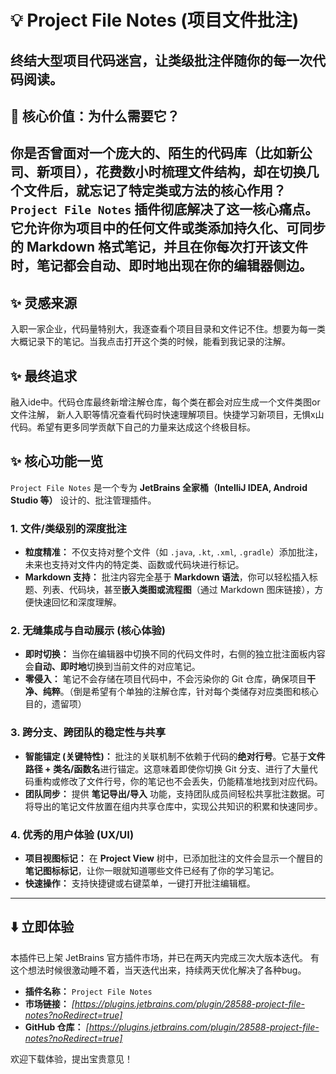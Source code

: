 # 💡 Project File Notes (项目文件批注)

**终结大型项目代码迷宫，让类级批注伴随你的每一次代码阅读。**
---

## 🚀 核心价值：为什么需要它？

你是否曾面对一个庞大的、陌生的代码库（比如新公司、新项目），花费数小时梳理文件结构，却在切换几个文件后，就**忘记了特定类或方法的核心作用**？
`Project File Notes` 插件彻底解决了这一核心痛点。它允许你为项目中的**任何文件或类**添加**持久化、可同步**的 Markdown 格式笔记，并且在你每次打开该文件时，笔记都会**自动、即时地**出现在你的编辑器侧边。
---

## ✨ 灵感来源

入职一家企业，代码量特别大，我逐查看个项目目录和文件记不住。想要为每一类大概记录下的笔记。当我点击打开这个类的时候，能看到我记录的注解。

## ✨ 最终追求

融入ide中。代码仓库最终新增注解仓库，每个类在都会对应生成一个文件类图or文件注解，
新人入职等情况查看代码时快速理解项目。快捷学习新项目，无惧x山代码。希望有更多同学贡献下自己的力量来达成这个终极目标。

## ✨ 核心功能一览

`Project File Notes` 是一个专为 **JetBrains 全家桶（IntelliJ IDEA, Android Studio 等）** 设计的、批注管理插件。

### 1. **文件/类级别的深度批注**
* **粒度精准：** 不仅支持对整个文件（如 `.java`, `.kt`, `.xml`, `.gradle`）添加批注，未来也支持对文件内的特定类、函数或代码块进行标记。
* **Markdown 支持：** 批注内容完全基于 **Markdown 语法**，你可以轻松插入标题、列表、代码块，甚至**嵌入类图或流程图**（通过 Markdown 图床链接），方便快速回忆和深度理解。

### 2. **无缝集成与自动展示 (核心体验)**
* **即时切换：** 当你在编辑器中切换不同的代码文件时，右侧的独立批注面板内容会**自动、即时地**切换到当前文件的对应笔记。
* **零侵入：** 笔记不会存储在项目代码中，不会污染你的 Git 仓库，确保项目**干净、纯粹**。（倒是希望有个单独的注解仓库，针对每个类储存对应类图和核心目的，遗留项）

### 3. **跨分支、跨团队的稳定性与共享**
* **智能锚定 (关键特性)：** 批注的关联机制不依赖于代码的**绝对行号**。它基于**文件路径 + 类名/函数名**进行锚定。这意味着即使你切换 Git 分支、进行了大量代码重构或修改了文件行号，你的笔记也不会丢失，仍能精准地找到对应代码。
* **团队同步：** 提供 **笔记导出/导入** 功能，支持团队成员间轻松共享批注数据。可将导出的笔记文件放置在组内共享仓库中，实现公共知识的积累和快速同步。

### 4. **优秀的用户体验 (UX/UI)**
* **项目视图标记：** 在 **Project View** 树中，已添加批注的文件会显示一个醒目的**笔记图标标记**，让你一眼就知道哪些文件已经有了你的学习笔记。
* **快速操作：** 支持快捷键或右键菜单，一键打开批注编辑框。

---

## ⬇️ 立即体验

本插件已上架 JetBrains 官方插件市场，并已在两天内完成三次大版本迭代。
有这个想法时候很激动睡不着，当天迭代出来，持续两天优化解决了各种bug。

* **插件名称：** `Project File Notes`
* **市场链接：** *\[https://plugins.jetbrains.com/plugin/28588-project-file-notes?noRedirect=true]*
* **GitHub 仓库：** *\[https://plugins.jetbrains.com/plugin/28588-project-file-notes?noRedirect=true]*

欢迎下载体验，提出宝贵意见！


